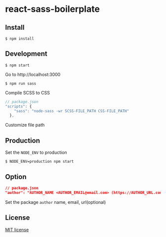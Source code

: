 # react-sass-boilerplate

## Install

```
$ npm install
```

## Development

```
$ npm start
```

Go to http://localhost:3000

```
$ npm run sass
```

Compile SCSS to CSS

```js
// package.json
"scripts": {
    "sass": "node-sass -wr SCSS-FILE_PATH CSS-FILE_PATH"
  },
```

Customize file path

## Production

Set the `NODE_ENV` to production

```
$ NODE_ENV=production npm start
```

## Option

```json
// package.json
"author": "AUTHOR_NAME <AUTHOR_EMAIL@email.com> (https://AUTHOR_URL.com)"
```

Set the package `author` name, email, url(optional)

## License

[MIT license](https://github.com/facebook/react/blob/master/LICENSE)
